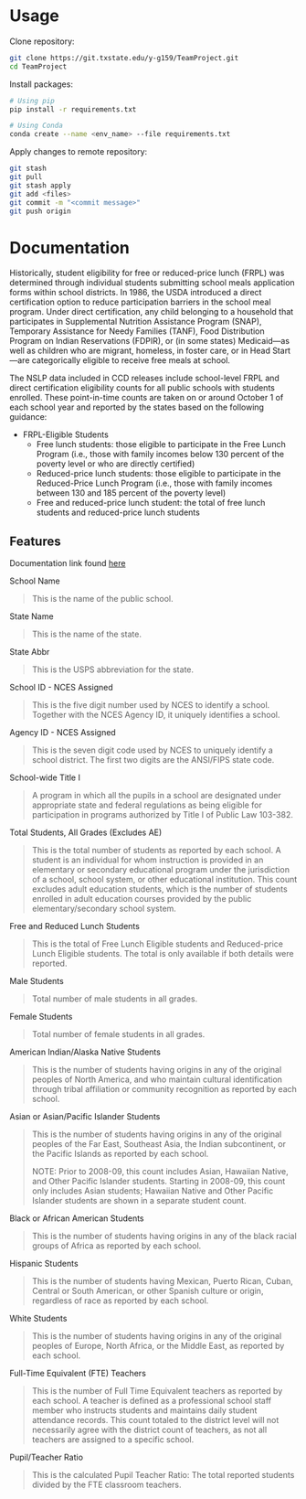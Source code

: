 # Usage

Clone repository:
```bash
git clone https://git.txstate.edu/y-g159/TeamProject.git
cd TeamProject
```

Install packages:
```bash
# Using pip
pip install -r requirements.txt

# Using Conda
conda create --name <env_name> --file requirements.txt
```

Apply changes to remote repository:
```bash
git stash
git pull
git stash apply
git add <files>
git commit -m "<commit message>"
git push origin
```

# Documentation

Historically, student eligibility for free or reduced-price lunch (FRPL) was determined through individual students submitting school meals application forms within school districts. In 1986, the USDA introduced a direct certification option to reduce participation barriers in the school meal program. Under direct certification, any child belonging to a household that participates in Supplemental Nutrition Assistance Program (SNAP), Temporary Assistance for Needy Families (TANF), Food Distribution Program on Indian Reservations (FDPIR), or (in some states) Medicaid—as well as children who are migrant, homeless, in foster care, or in Head Start—are categorically eligible to receive free meals at school.

The NSLP data included in CCD releases include school-level FRPL and direct certification eligibility counts for all public schools with students enrolled. These point-in-time counts are taken on or around October 1 of each school year and reported by the states based on the following guidance:

- FRPL-Eligible Students
  - Free lunch students: those eligible to participate in the Free Lunch Program (i.e., those with family incomes below 130 percent of the poverty level or who are directly certified)
  - Reduced-price lunch students: those eligible to participate in the Reduced-Price Lunch Program (i.e., those with family incomes between 130 and 185 percent of the poverty level)
  - Free and reduced-price lunch student: the total of free lunch students and reduced-price lunch students

## Features

Documentation link found [here](https://nces.ed.gov/ccd/elsi/glossary.aspx?app=tableGenerator&term=11020,9558,13403,13392,15188,7861,7196,7258,2275,2265,5446,6037,6348,7133,7570,6450,5145&level=PublicSchool&groupby=0)

School Name
> This is the name of the public school.

State Name
>This is the name of the state.

State Abbr
> This is the USPS abbreviation for the state.

School ID - NCES Assigned
> This is the five digit number used by NCES to identify a school. Together with the NCES Agency ID, it uniquely identifies a school.

Agency ID - NCES Assigned
> This is the seven digit code used by NCES to uniquely identify a school district. The first two digits are the ANSI/FIPS state code.

School-wide Title I
> A program in which all the pupils in a school are designated under appropriate state and federal regulations as being eligible for participation in programs authorized by Title I of Public Law 103-382.

Total Students, All Grades (Excludes AE)
> This is the total number of students as reported by each school. A student is an individual for whom instruction is provided in an elementary or secondary educational program under the jurisdiction of a school, school system, or other educational institution. This count excludes adult education students, which is the number of students enrolled in adult education courses provided by the public elementary/secondary school system.

Free and Reduced Lunch Students
> This is the total of Free Lunch Eligible students and Reduced-price Lunch Eligible students. The total is only available if both details were reported.

Male Students
> Total number of male students in all grades.

Female Students
> Total number of female students in all grades.

American Indian/Alaska Native Students
> This is the number of students having origins in any of the original peoples of North America, and who maintain cultural identification through tribal affiliation or community recognition as reported by each school.

Asian or Asian/Pacific Islander Students
> This is the number of students having origins in any of the original peoples of the Far East, Southeast Asia, the Indian subcontinent, or the Pacific Islands as reported by each school.
>
> NOTE: Prior to 2008-09, this count includes Asian, Hawaiian Native, and Other Pacific Islander students. Starting in 2008-09, this count only includes Asian students; Hawaiian Native and Other Pacific Islander students are shown in a separate student count.

Black or African American Students
> This is the number of students having origins in any of the black racial groups of Africa as reported by each school.

Hispanic Students
> This is the number of students having Mexican, Puerto Rican, Cuban, Central or South American, or other Spanish culture or origin, regardless of race as reported by each school.

White Students
> This is the number of students having origins in any of the original peoples of Europe, North Africa, or the Middle East, as reported by each school.

Full-Time Equivalent (FTE) Teachers
> This is the number of Full Time Equivalent teachers as reported by each school. A teacher is defined as a professional school staff member who instructs students and maintains daily student attendance records. This count totaled to the district level will not necessarily agree with the district count of teachers, as not all teachers are assigned to a specific school.

Pupil/Teacher Ratio
> This is the calculated Pupil Teacher Ratio: The total reported students divided by the FTE classroom teachers.
